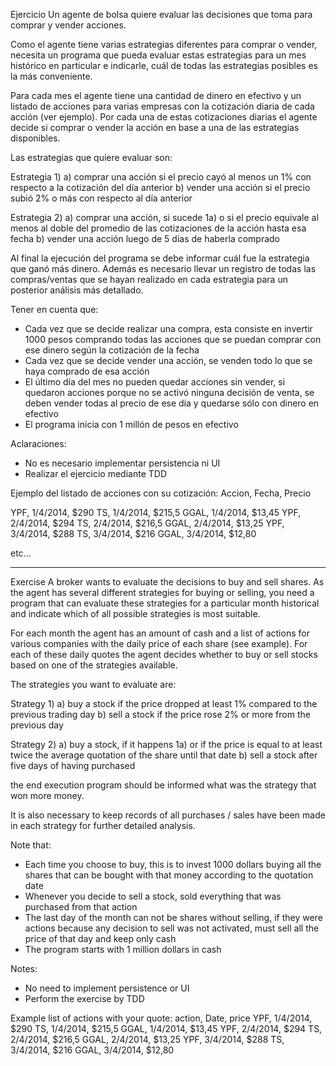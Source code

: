 Ejercicio
Un agente de bolsa quiere evaluar las decisiones que toma para comprar y vender acciones.

Como el agente tiene varias estrategias diferentes para comprar o vender, necesita un programa que pueda evaluar estas estrategias para un mes histórico en particular e indicarle, cuál de todas las estrategias posibles es la más conveniente.

Para cada mes el agente tiene una cantidad de dinero en efectivo y un listado de acciones para varias empresas con la cotización diaria de cada acción (ver ejemplo). Por cada una de estas cotizaciones diarias el agente decide si comprar o vender la acción en base a una de las estrategias disponibles.

Las estrategias que quiere evaluar son:

Estrategia 1)
a) comprar una acción si el precio cayó al menos un 1% con respecto a la cotización del día anterior
b) vender una acción si el precio subió 2% o más con respecto al día anterior

Estrategia 2)
a) comprar una acción, si sucede 1a) o si el precio equivale al menos al doble del promedio de las cotizaciones de la acción hasta esa fecha
b) vender una acción luego de 5 días de haberla comprado

Al final la ejecución del programa se debe informar cuál fue la estrategia que ganó más dinero.
Además es necesario llevar un registro de todas las compras/ventas que se hayan realizado en cada estrategia para un posterior análisis más detallado.

Tener en cuenta que:
- Cada vez que se decide realizar una compra, esta consiste en invertir 1000 pesos comprando todas las acciones que se puedan comprar con ese dinero según la cotización de la fecha
- Cada vez que se decide vender una acción, se venden todo lo que se haya comprado de esa acción
- El último día del mes no pueden quedar acciones sin vender, si quedaron acciones porque no se activó ninguna decisión de venta, se deben vender todas al precio de ese día y quedarse sólo con dinero en efectivo
- El programa inicia con 1 millón de pesos en efectivo

Aclaraciones:
- No es necesario implementar persistencia ni UI
- Realizar el ejercicio mediante TDD

Ejemplo del listado de acciones con su cotización:
Accion, Fecha, Precio

YPF, 1/4/2014, $290
TS, 1/4/2014, $215,5
GGAL, 1/4/2014, $13,45
YPF, 2/4/2014, $294
TS, 2/4/2014, $216,5
GGAL, 2/4/2014, $13,25
YPF, 3/4/2014, $288
TS, 3/4/2014, $216
GGAL, 3/4/2014, $12,80

etc...


---------------------------

Exercise A broker wants to evaluate the decisions to buy and sell shares.
As the agent has several different strategies for buying or selling, you need a program that can evaluate these strategies for a particular month historical and indicate which of all possible strategies is most suitable.

For each month the agent has an amount of cash and a list of actions for various companies with the daily price of each share (see example).
For each of these daily quotes the agent decides whether to buy or sell stocks based on one of the strategies available.

The strategies you want to evaluate are:

Strategy 1)
a) buy a stock if the price dropped at least 1% compared to the previous trading day
b) sell a stock if the price rose 2% or more from the previous day

Strategy 2)
a) buy a stock, if it happens 1a) or if the price is equal to at least twice the average quotation of the share until that date
b) sell a stock after five days of having purchased

the end execution program should be informed what was the strategy that won more money.

It is also necessary to keep records of all purchases / sales have been made in each strategy for further detailed analysis.

Note that:
- Each time you choose to buy, this is to invest 1000 dollars buying all the shares that can be bought with that money according to the quotation date
- Whenever you decide to sell a stock, sold everything that was purchased from that action
- The last day of the month can not be shares without selling, if they were actions because any decision to sell was not activated, must sell all the price of that day and keep only cash
- The program starts with 1 million dollars in cash

Notes:
- No need to implement persistence or UI
- Perform the exercise by TDD

Example list of actions with your quote:
action, Date, price
YPF, 1/4/2014, $290
TS, 1/4/2014, $215,5
GGAL, 1/4/2014, $13,45
YPF, 2/4/2014, $294
TS, 2/4/2014, $216,5
GGAL, 2/4/2014, $13,25
YPF, 3/4/2014, $288
TS, 3/4/2014, $216
GGAL, 3/4/2014, $12,80
